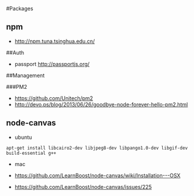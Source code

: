 #Packages

## npm

* <http://npm.tuna.tsinghua.edu.cn/>


##Auth

* passport <http://passportjs.org/>


##Management

###PM2

* <https://github.com/Unitech/pm2>
* <http://devo.ps/blog/2013/06/26/goodbye-node-forever-hello-pm2.html>


## node-canvas

* ubuntu

`apt-get install libcairo2-dev libjpeg8-dev libpango1.0-dev libgif-dev build-essential g++`

* mac

* <https://github.com/LearnBoost/node-canvas/wiki/Installation---OSX>
* <https://github.com/LearnBoost/node-canvas/issues/225>
